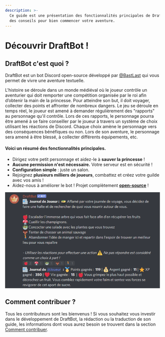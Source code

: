 ```yaml
---
description: >-
  Ce guide est une présentation des fonctionnalités principales de DraftBot et
  des conseils pour bien commencer votre aventure.
---
```


# Découvrir DraftBot !

## DraftBot c'est quoi ?

DraftBot est un bot Discord open-source développé par [@BastLast](https://github.com/BastLast) qui vous permet de vivre une aventure textuelle.

L'histoire se déroule dans un monde médiéval où le joueur contrôle un aventurier qui doit remporter une compétition organisée par le roi afin d’obtenir la main de la princesse. Pour atteindre son but, il doit voyager, collecter des points et affronter de nombreux dangers. Le jeu se déroule en temps réel, le joueur est amené à demander régulièrement des "rapports" au personnage qu'il contrôle. Lors de ces rapports, le personnage pourra être amené à se faire conseiller par le joueur à travers un système de choix utilisant les réactions de Discord. Chaque choix amène le personnage vers des conséquences bénéfiques ou non. Lors de son aventure, le personnage sera amené à être blessé, à collecter différents équipements, etc.

#### Voici un résumé des fonctionnalités principales.

* Dirigez votre petit personnage et aidez-le à **sauver la princesse** !
* **Aucune permission n'est nécessaire.** Votre serveur est en sécurité !
* **Configuration simple** : juste un salon.
* Rejoignez **plusieurs milliers de joueurs**, combattez et créez votre guilde avec vos amis !
* Aidez-nous à améliorer le bot ! Projet complètement [**open-source**](https://github.com/DraftBot-A-Discord-Adventure/) !

![Un exemple de rapport effectué par un joueur.](.gitbook/assets/image.png)

## Comment contribuer ?

Tous les contributeurs sont les bienvenus ! Si vous souhaitez vous investir dans le développement de DraftBot, la rédaction ou la traduction de son guide, les informations dont vous aurez besoin se trouvent dans la section [Comment contribuer](broken-reference).
